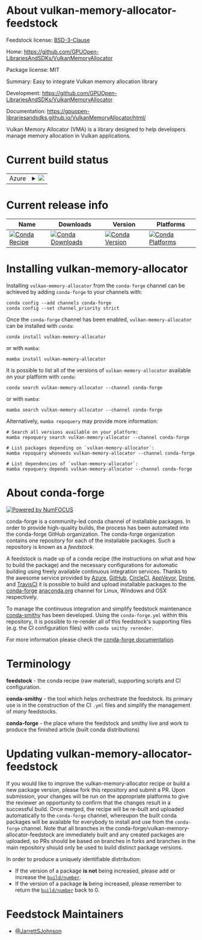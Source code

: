 About vulkan-memory-allocator-feedstock
=======================================

Feedstock license: [BSD-3-Clause](https://github.com/conda-forge/vulkan-memory-allocator-feedstock/blob/main/LICENSE.txt)

Home: https://github.com/GPUOpen-LibrariesAndSDKs/VulkanMemoryAllocator

Package license: MIT

Summary: Easy to integrate Vulkan memory allocation library

Development: https://github.com/GPUOpen-LibrariesAndSDKs/VulkanMemoryAllocator

Documentation: https://gpuopen-librariesandsdks.github.io/VulkanMemoryAllocator/html/

Vulkan Memory Allocator (VMA) is a library designed to help developers
manage memory allocation in Vulkan applications.


Current build status
====================


<table>
    
  <tr>
    <td>Azure</td>
    <td>
      <details>
        <summary>
          <a href="https://dev.azure.com/conda-forge/feedstock-builds/_build/latest?definitionId=23280&branchName=main">
            <img src="https://dev.azure.com/conda-forge/feedstock-builds/_apis/build/status/vulkan-memory-allocator-feedstock?branchName=main">
          </a>
        </summary>
        <table>
          <thead><tr><th>Variant</th><th>Status</th></tr></thead>
          <tbody><tr>
              <td>linux_64</td>
              <td>
                <a href="https://dev.azure.com/conda-forge/feedstock-builds/_build/latest?definitionId=23280&branchName=main">
                  <img src="https://dev.azure.com/conda-forge/feedstock-builds/_apis/build/status/vulkan-memory-allocator-feedstock?branchName=main&jobName=linux&configuration=linux%20linux_64_" alt="variant">
                </a>
              </td>
            </tr><tr>
              <td>osx_64</td>
              <td>
                <a href="https://dev.azure.com/conda-forge/feedstock-builds/_build/latest?definitionId=23280&branchName=main">
                  <img src="https://dev.azure.com/conda-forge/feedstock-builds/_apis/build/status/vulkan-memory-allocator-feedstock?branchName=main&jobName=osx&configuration=osx%20osx_64_" alt="variant">
                </a>
              </td>
            </tr><tr>
              <td>osx_arm64</td>
              <td>
                <a href="https://dev.azure.com/conda-forge/feedstock-builds/_build/latest?definitionId=23280&branchName=main">
                  <img src="https://dev.azure.com/conda-forge/feedstock-builds/_apis/build/status/vulkan-memory-allocator-feedstock?branchName=main&jobName=osx&configuration=osx%20osx_arm64_" alt="variant">
                </a>
              </td>
            </tr><tr>
              <td>win_64</td>
              <td>
                <a href="https://dev.azure.com/conda-forge/feedstock-builds/_build/latest?definitionId=23280&branchName=main">
                  <img src="https://dev.azure.com/conda-forge/feedstock-builds/_apis/build/status/vulkan-memory-allocator-feedstock?branchName=main&jobName=win&configuration=win%20win_64_" alt="variant">
                </a>
              </td>
            </tr>
          </tbody>
        </table>
      </details>
    </td>
  </tr>
</table>

Current release info
====================

| Name | Downloads | Version | Platforms |
| --- | --- | --- | --- |
| [![Conda Recipe](https://img.shields.io/badge/recipe-vulkan--memory--allocator-green.svg)](https://anaconda.org/conda-forge/vulkan-memory-allocator) | [![Conda Downloads](https://img.shields.io/conda/dn/conda-forge/vulkan-memory-allocator.svg)](https://anaconda.org/conda-forge/vulkan-memory-allocator) | [![Conda Version](https://img.shields.io/conda/vn/conda-forge/vulkan-memory-allocator.svg)](https://anaconda.org/conda-forge/vulkan-memory-allocator) | [![Conda Platforms](https://img.shields.io/conda/pn/conda-forge/vulkan-memory-allocator.svg)](https://anaconda.org/conda-forge/vulkan-memory-allocator) |

Installing vulkan-memory-allocator
==================================

Installing `vulkan-memory-allocator` from the `conda-forge` channel can be achieved by adding `conda-forge` to your channels with:

```
conda config --add channels conda-forge
conda config --set channel_priority strict
```

Once the `conda-forge` channel has been enabled, `vulkan-memory-allocator` can be installed with `conda`:

```
conda install vulkan-memory-allocator
```

or with `mamba`:

```
mamba install vulkan-memory-allocator
```

It is possible to list all of the versions of `vulkan-memory-allocator` available on your platform with `conda`:

```
conda search vulkan-memory-allocator --channel conda-forge
```

or with `mamba`:

```
mamba search vulkan-memory-allocator --channel conda-forge
```

Alternatively, `mamba repoquery` may provide more information:

```
# Search all versions available on your platform:
mamba repoquery search vulkan-memory-allocator --channel conda-forge

# List packages depending on `vulkan-memory-allocator`:
mamba repoquery whoneeds vulkan-memory-allocator --channel conda-forge

# List dependencies of `vulkan-memory-allocator`:
mamba repoquery depends vulkan-memory-allocator --channel conda-forge
```


About conda-forge
=================

[![Powered by
NumFOCUS](https://img.shields.io/badge/powered%20by-NumFOCUS-orange.svg?style=flat&colorA=E1523D&colorB=007D8A)](https://numfocus.org)

conda-forge is a community-led conda channel of installable packages.
In order to provide high-quality builds, the process has been automated into the
conda-forge GitHub organization. The conda-forge organization contains one repository
for each of the installable packages. Such a repository is known as a *feedstock*.

A feedstock is made up of a conda recipe (the instructions on what and how to build
the package) and the necessary configurations for automatic building using freely
available continuous integration services. Thanks to the awesome service provided by
[Azure](https://azure.microsoft.com/en-us/services/devops/), [GitHub](https://github.com/),
[CircleCI](https://circleci.com/), [AppVeyor](https://www.appveyor.com/),
[Drone](https://cloud.drone.io/welcome), and [TravisCI](https://travis-ci.com/)
it is possible to build and upload installable packages to the
[conda-forge](https://anaconda.org/conda-forge) [anaconda.org](https://anaconda.org/)
channel for Linux, Windows and OSX respectively.

To manage the continuous integration and simplify feedstock maintenance
[conda-smithy](https://github.com/conda-forge/conda-smithy) has been developed.
Using the ``conda-forge.yml`` within this repository, it is possible to re-render all of
this feedstock's supporting files (e.g. the CI configuration files) with ``conda smithy rerender``.

For more information please check the [conda-forge documentation](https://conda-forge.org/docs/).

Terminology
===========

**feedstock** - the conda recipe (raw material), supporting scripts and CI configuration.

**conda-smithy** - the tool which helps orchestrate the feedstock.
                   Its primary use is in the construction of the CI ``.yml`` files
                   and simplify the management of *many* feedstocks.

**conda-forge** - the place where the feedstock and smithy live and work to
                  produce the finished article (built conda distributions)


Updating vulkan-memory-allocator-feedstock
==========================================

If you would like to improve the vulkan-memory-allocator recipe or build a new
package version, please fork this repository and submit a PR. Upon submission,
your changes will be run on the appropriate platforms to give the reviewer an
opportunity to confirm that the changes result in a successful build. Once
merged, the recipe will be re-built and uploaded automatically to the
`conda-forge` channel, whereupon the built conda packages will be available for
everybody to install and use from the `conda-forge` channel.
Note that all branches in the conda-forge/vulkan-memory-allocator-feedstock are
immediately built and any created packages are uploaded, so PRs should be based
on branches in forks and branches in the main repository should only be used to
build distinct package versions.

In order to produce a uniquely identifiable distribution:
 * If the version of a package **is not** being increased, please add or increase
   the [``build/number``](https://docs.conda.io/projects/conda-build/en/latest/resources/define-metadata.html#build-number-and-string).
 * If the version of a package **is** being increased, please remember to return
   the [``build/number``](https://docs.conda.io/projects/conda-build/en/latest/resources/define-metadata.html#build-number-and-string)
   back to 0.

Feedstock Maintainers
=====================

* [@JarrettSJohnson](https://github.com/JarrettSJohnson/)


